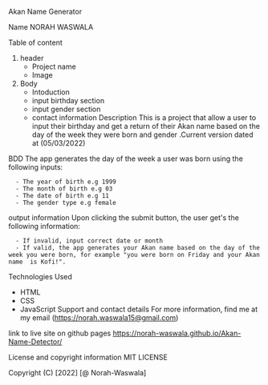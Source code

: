 Akan Name Generator

Name
NORAH WASWALA

Table of content
  1. header 
      * Project name
      * Image
  2. Body
      * Intoduction
      * input birthday section
      * input gender section
      * contact information
Description
This is a project that allow a user to input their birthday and get a return of their Akan name based on the day of the week they were born and gender .Current version dated at (05/03/2022)

BDD
The app generates the day of the week a user was born using the following inputs:

      - The year of birth e.g 1999
      - The month of birth e.g 03
      - The date of birth e.g 11
      - The gender type e.g female
output information
Upon clicking the submit button, the user get's the following information:

      - If invalid, input correct date or month
      - If valid, the app generates your Akan name based on the day of the week you were born, for example "you were born on Friday and your Akan name  is Kofi!".
Technologies Used
  * HTML
  * CSS
  * JavaScript
Support and contact details
For more information, find me at my email (https://norah.waswala15@gmail.com)

link to live site on github pages
https://norah-waswala.github.io/Akan-Name-Detector/

License and copyright information
MIT LICENSE

Copyright (C) [2022] [@ Norah-Waswala]
